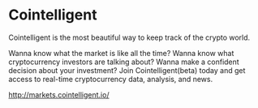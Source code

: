# Cointelligent

Cointelligent is the most beautiful way to keep track of the crypto world.

Wanna know what the market is like all the time? Wanna know what cryptocurrency investors are talking about? Wanna make a confident decision about your investment? Join Cointelligent(beta) today and get access to real-time cryptocurrency data, analysis, and news.

http://markets.cointelligent.io/
